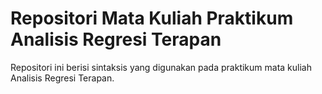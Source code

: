 # Repositori Mata Kuliah Praktikum Analisis Regresi Terapan

Repositori ini berisi sintaksis yang digunakan pada praktikum mata kuliah Analisis Regresi Terapan.

